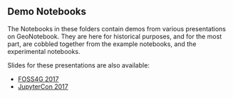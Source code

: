 ## Demo Notebooks

The Notebooks in these folders contain demos from various presentations on GeoNotebook.  They are here for historical purposes,  and for the most part,  are cobbled together from the example notebooks,  and the experimental notebooks.

Slides for these presentations are also available:

+ [FOSS4G 2017](https://www.slideshare.net/ChristopherKotfila/foss4g-2017-geonotebook-an-extension-to-the-jupyter-notebook-for-exploratory-geospatial-analysis-foss4g-2017)
+ [JupyterCon 2017](https://www.slideshare.net/ChristopherKotfila/jupytercon-2017-geonotebook-an-extension-to-the-jupyter-notebook-for-exploratory-geospatial-analysis-jupytercon-2017)

